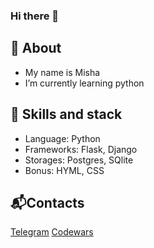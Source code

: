 ### Hi there 👋

<!--
**MishaRocks/MishaRocks** is a ✨ _special_ ✨ repository because its `README.md` (this file) appears on your GitHub profile.

Here are some ideas to get you started:

- 🔭 I’m currently working on ...
- 🌱 I’m currently learning ...
- 👯 I’m looking to collaborate on ...
- 🤔 I’m looking for help with ...
- 💬 Ask me about ...
- 📫 How to reach me: ...
- 😄 Pronouns: ...
- ⚡ Fun fact: ...
-->
## 🔭 About
- My name is Misha
- I’m currently learning python

## 🌱 Skills and stack
- Language: Python
- Frameworks: Flask, Django
- Storages: Postgres, SQlite
- Bonus: HYML, CSS

## 📬Contacts 
<a href="https://t.me/misharocks">Telegram</a>
<a href="https://www.codewars.com/users/misha.rocks">Сodewars</a>
